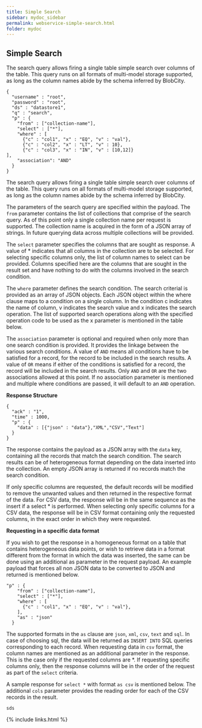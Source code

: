 ```yaml
---
title: Simple Search
sidebar: mydoc_sidebar
permalink: webservice-simple-search.html
folder: mydoc
---
```


## Simple Search

The search query allows firing a single table simple search over columns of the table. This query runs on all formats of multi-model storage supported, as long as the column names abide by the schema inferred by BlobCity.

```
{
  "username" : "root",
  "password" : "root",
  "ds" : "datastore1",
  "q" : "search",
  "p" : {
    "from" : ["collection-name"],
    "select" : ["*"],
    "where" : [
      {"c" : "col1", "x" : "EQ", "v" : "val"},
      {"c" : "col2", "x" : "LT", "v" : 10},
      {"c" : "col3", "x" : "IN", "v" : [10,12]}
],
    "association": "AND"
  }
}
```

The search query allows firing a single table simple search over columns of the table. This query runs on all formats of multi-model storage supported, as long as the column names abide by the schema inferred by BlobCity.

The parameters of the search query are specified within the payload. The `from` parameter contains the list of collections that comprise of the search query. As of this point only a single collection name per request is supported. The collection name is acquired in the form of a JSON array of strings. In future querying data across multiple collections will be provided.

The `select` parameter specifies the columns that are sought as response. A value of * indicates that all columns in the collection are to be selected. For selecting specific columns only, the list of column names to select can be provided. Columns specified here are the columns that are sought in the result set and have nothing to do with the columns involved in the search condition.

The `where` parameter defines the search condition. The search criterial is provided as an array of JSON objects. Each JSON object within the where clause maps to a condition on a single column. In the condition c indicates the name of column, v indicates the search value and x indicates the search operation. The list of supported search operations along with the specified operation code to be used as the x parameter is mentioned in the table below.

The `association` parameter is optional and required when only more than one search condition is provided. It provides the linkage between the various search conditions. A value of `AND` means all conditions have to be satisfied for a record, for the record to be included in the search results. A value of `OR` means if either of the conditions is satisfied for a record, the record will be included in the search results. Only `AND` and `OR` are the two associations allowed at this point. If no association parameter is mentioned and multiple where conditions are passed, it will default to an `AND` operation.



**Response Structure**

```
{
  "ack" : "1",
  "time" : 1000,
  "p" : {
    "data" : [{"json" : "data"},"XML","CSV","Text"]
  }
}
```

The response contains the payload as a JSON array with the `data` key, containing all the records that match the search condition. The search results can be of heterogeneous format depending on the data inserted into the collection. An empty JSON array is returned if no records match the search condition.

If only specific columns are requested, the default records will be modified to remove the unwanted values and then returned in the respective format of the data. For CSV data, the response will be in the same sequence as the insert if a select * is performed. When selecting only specific columns for a CSV data, the response will be in CSV format containing only the requested columns, in the exact order in which they were requested.

**Requesting in a specific data format**

If you wish to get the response in a homogeneous format on a table that contains heterogeneous data points, or wish to retrieve data in a format different from the format in which the data was inserted, the same can be done using an additional as parameter in the request payload. An example payload that forces all non JSON data to be converted to JSON and returned is mentioned below.

```
"p" : {
    "from" : ["collection-name"],
    "select" : ["*"],
    "where" : [
      {"c" : "col1", "x" : "EQ", "v" : "val"},
    ],
    "as" : "json"
  }
```

The supported formats in the `as` clause are `json`, `xml`, `csv`, `text` and `sql`. In case of choosing sql, the data will be returned as `INSERT INTO` SQL queries corresponding to each record. When requesting data in `csv` format, the column names are mentioned as an additional parameter in the response. This is the case only if the requested columns are *. If requesting specific columns only, then the response columns will be in the order of the request as part of the `select` criteria.

A sample response for `select *` with format `as csv` is mentioned below. The additional `cols` parameter provides the reading order for each of the CSV records in the result.

```
sds
```

{% include links.html %}
